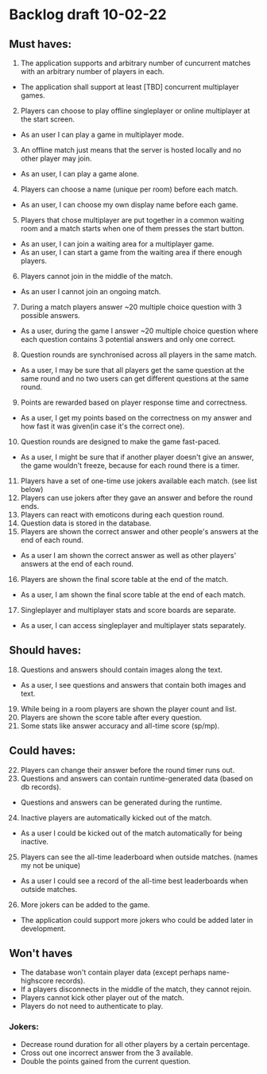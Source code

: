 # Backlog draft 10-02-22

## Must haves:
1. The application supports and arbitrary number of cuncurrent matches with an arbitrary number of players in each.
*  The application shall support at least \[TBD\] concurrent multiplayer games.
2. Players can choose to play offline singleplayer or online multiplayer at the start screen.
* As an user I can play a game in multiplayer mode.
3. An offline match just means that the server is hosted locally and no other player may join.
* As an user, I can play a game alone.
4. Players can choose a name (unique per room) before each match.
* As an user, I can choose my own display name before each game.
5. Players that chose multiplayer are put together in a common waiting room and a match starts when one of them presses the start button.
* As an user, I can join a waiting area for a multiplayer game.
* As an user, I can start a game from the waiting area if there enough players.
6. Players cannot join in the middle of the match.
* As an user I cannot join an ongoing match.
7. During a match players answer \~20 multiple choice question with 3 possible answers.
* As a user, during the game I answer ~20 multiple choice question where each question contains 3 potential answers and only one correct.
8. Question rounds are synchronised across all players in the same match.
* As a user, I may be sure that all players get the same question at the same round and no two users can get different questions at the same round.
9. Points are rewarded based on player response time and correctness.
* As a user, I get my points based on the correctness on my answer and how fast it was given(in case it's the correct one).
10. Question rounds are designed to make the game fast-paced.
* As a user, I might be sure that if another player doesn't give an answer, the game wouldn't freeze, because for each round there is a timer.
11. Players have a set of one-time use jokers available each match. (see list below)
12. Players can use jokers after they gave an answer and before the round ends.
13. Players can react with emoticons during each question round.
14. Question data is stored in the database.
15. Players are shown the correct answer and other people's answers at the end of each round.
* As a user I am shown the correct answer as well as other players' answers at the end of each round.
16. Players are shown the final score table at the end of the match.
* As a user, I am shown the final score table at the end of each match.
17. Singleplayer and multiplayer stats and score boards are separate.
* As a user, I can access singleplayer and multiplayer stats separately.

## Should haves:
18. Questions and answers should contain images along the text.
* As a user, I see questions and answers that contain both images and text.
19. While being in a room players are shown the player count and list.
20. Players are shown the score table after every question.
21. Some stats like answer accuracy and all-time score (sp/mp).

## Could haves:
22. Players can change their answer before the round timer runs out.
23. Questions and answers can contain runtime-generated data (based on db records).
* Questions and answers can be generated during the runtime.
24. Inactive players are automatically kicked out of the match.
* As a user I could be kicked out of the match automatically for being inactive.
25. Players can see the all-time leaderboard when outside matches. (names my not be unique)
* As a user I could see a record of the all-time best leaderboards when outside matches. 
26. More jokers can be added to the game.
* The application could support more jokers who  could be added later in development.

## Won't haves
* The database won't contain player data (except perhaps name-highscore records).
* If a players disconnects in the middle of the match, they cannot rejoin.
* Players cannot kick other player out of the match.
* Players do not need to authenticate to play.

### Jokers:
* Decrease round duration for all other players by a certain percentage.
* Cross out one incorrect answer from the 3 available.
* Double the points gained from the current question.
